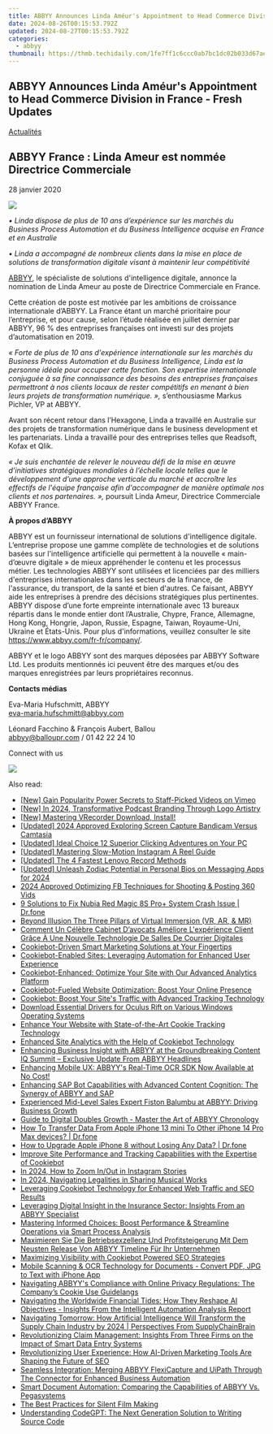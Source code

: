 ```yaml
---
title: ABBYY Announces Linda Améur's Appointment to Head Commerce Division in France - Fresh Updates
date: 2024-08-26T00:15:53.792Z
updated: 2024-08-27T00:15:53.792Z
categories:
  - abbyy
thumbnail: https://thmb.techidaily.com/1fe7ff1c6ccc0ab7bc1dc02b033d67aea4e7d6e05ae451c6e295e56be2a3c200.jpg
---
```


## ABBYY Announces Linda Améur's Appointment to Head Commerce Division in France - Fresh Updates

[Actualités](https://tools.techidaily.com/abbyy/products/)

## ABBYY France : Linda Ameur est nommée Directrice Commerciale

28 janvier 2020

![](https://content.abbyy.com/-/media/project/abbyy/abbyy/branchtemplates/shutterstock_1272462163_1296-x-729.jpg?h=729&iar=0&w=1296)

_• Linda dispose de plus de 10 ans d’expérience sur les marchés du Business Process Automation et du Business Intelligence acquise en France et en Australie_

_• Linda a accompagné de nombreux clients dans la mise en place de solutions de transformation digitale visant à maintenir leur compétitivité_

[ABBYY](https://tools.techidaily.com/abbyy/products/), le spécialiste de solutions d'intelligence digitale, annonce la nomination de Linda Ameur au poste de Directrice Commerciale en France.

Cette création de poste est motivée par les ambitions de croissance internationale d’ABBYY. La France étant un marché prioritaire pour l’entreprise, et pour cause, selon l’étude réalisée en juillet dernier par ABBYY, 96 % des entreprises françaises ont investi sur des projets d’automatisation en 2019.

_« Forte de plus de 10 ans d'expérience internationale sur les marchés du Business Process Automation et du Business Intelligence, Linda est la personne idéale pour occuper cette fonction. Son expertise internationale conjuguée à sa fine connaissance des besoins des entreprises françaises permettront à nos clients locaux de rester compétitifs en menant à bien leurs projets de transformation numérique. »,_ s’enthousiasme Markus Pichler, VP at ABBYY.

Avant son récent retour dans l’Hexagone, Linda a travaillé en Australie sur des projets de transformation numérique dans le business development et les partenariats. Linda a travaillé pour des entreprises telles que Readsoft, Kofax et Qlik.

_« Je suis enchantée de relever le nouveau défi de la mise en œuvre d’initiatives stratégiques mondiales à l’échelle locale telles que le développement d’une approche verticale du marché et accroître les effectifs de l'équipe française afin d'accompagner de manière optimale nos clients et nos partenaires. »,_ poursuit Linda Ameur, Directrice Commerciale ABBYY France.

  
**À propos d’ABBYY** 

ABBYY est un fournisseur international de solutions d'intelligence digitale. L’entreprise propose une gamme complète de technologies et de solutions basées sur l'intelligence artificielle qui permettent à la nouvelle « main-d’œuvre digitale » de mieux appréhender le contenu et les processus métier. Les technologies ABBYY sont utilisées et licenciées par des milliers d'entreprises internationales dans les secteurs de la finance, de l'assurance, du transport, de la santé et bien d'autres. Ce faisant, ABBYY aide les entreprises à prendre des décisions stratégiques plus pertinentes. ABBYY dispose d’une forte empreinte internationale avec 13 bureaux répartis dans le monde entier dont l’Australie, Chypre, France, Allemagne, Hong Kong, Hongrie, Japon, Russie, Espagne, Taiwan, Royaume-Uni, Ukraine et États-Unis. Pour plus d'informations, veuillez consulter le site <https://www.abbyy.com/fr-fr/company/>.

ABBYY et le logo ABBYY sont des marques déposées par ABBYY Software Ltd. Les produits mentionnés ici peuvent être des marques et/ou des marques enregistrées par leurs propriétaires reconnus.

**Contacts médias**

Eva-Maria Hufschmitt, ABBYY  
[eva-maria.hufschmitt@abbyy.com](https://tools.techidaily.com/abbyy/products/)

Léonard Facchino & François Aubert, Ballou  
[abbyy@balloupr.com](https://tools.techidaily.com/abbyy/products/) / 01 42 22 24 10

Connect with us

<ins class="adsbygoogle"
     style="display:block"
     data-ad-format="autorelaxed"
     data-ad-client="ca-pub-7571918770474297"
     data-ad-slot="1223367746"></ins>



<ins class="adsbygoogle"
     style="display:block"
     data-ad-client="ca-pub-7571918770474297"
     data-ad-slot="8358498916"
     data-ad-format="auto"
     data-full-width-responsive="true"></ins>

<!-- affiliate ads begin -->
<a href="https://secure.2checkout.com/order/checkout.php?PRODS=4620778&QTY=1&AFFILIATE=108875&CART=1"><img src="https://secure.avangate.com/images/merchant/07dd4d5a72f5740ef0f035f201951476/300__250banner.jpg" border="0"></a>
<!-- affiliate ads end -->
<span class="atpl-alsoreadstyle">Also read:</span>
<div><ul>
<li><a href="https://vimeo-videos.techidaily.com/new-gain-popularity-power-secrets-to-staff-picked-videos-on-vimeo/"><u>[New] Gain Popularity Power  Secrets to Staff-Picked Videos on Vimeo</u></a></li>
<li><a href="https://fox-boxes.techidaily.com/new-in-2024-transformative-podcast-branding-through-logo-artistry/"><u>[New] In 2024, Transformative Podcast Branding Through Logo Artistry</u></a></li>
<li><a href="https://digital-screen-recording.techidaily.com/1715860882377-new-mastering-vrecorder-download-install/"><u>[New] Mastering VRecorder Download, Install!</u></a></li>
<li><a href="https://desktop-recording.techidaily.com/updated-2024-approved-exploring-screen-capture-bandicam-versus-camtasia/"><u>[Updated] 2024 Approved  Exploring Screen Capture  Bandicam Versus Camtasia</u></a></li>
<li><a href="https://screen-activity-recording.techidaily.com/updated-ideal-choice-12-superior-clicking-adventures-on-your-pc/"><u>[Updated] Ideal Choice  12 Superior Clicking Adventures on Your PC</u></a></li>
<li><a href="https://instagram-clips.techidaily.com/updated-mastering-slow-motion-instagram-a-reel-guide/"><u>[Updated] Mastering Slow-Motion Instagram  A Reel Guide</u></a></li>
<li><a href="https://digital-screen-recording.techidaily.com/updated-the-4-fastest-lenovo-record-methods/"><u>[Updated] The 4 Fastest Lenovo Record Methods</u></a></li>
<li><a href="https://article-helps.techidaily.com/updated-unleash-zodiac-potential-in-personal-bios-on-messaging-apps-for-2024/"><u>[Updated] Unleash Zodiac Potential in Personal Bios on Messaging Apps for 2024</u></a></li>
<li><a href="https://facebook-video-recording.techidaily.com/2024-approved-optimizing-fb-techniques-for-shooting-and-posting-360-vids/"><u>2024 Approved  Optimizing FB  Techniques for Shooting & Posting 360 Vids</u></a></li>
<li><a href="https://howto.techidaily.com/9-solutions-to-fix-nubia-red-magic-8s-proplus-system-crash-issue-drfone-by-drfone-fix-android-problems-fix-android-problems/"><u>9 Solutions to Fix Nubia Red Magic 8S Pro+ System Crash Issue | Dr.fone</u></a></li>
<li><a href="https://fox-friendly.techidaily.com/beyond-illusion-the-three-pillars-of-virtual-immersion-vr-ar-and-mr/"><u>Beyond Illusion  The Three Pillars of Virtual Immersion (VR, AR, & MR)</u></a></li>
<li><a href="https://discover-alternatives.techidaily.com/comment-un-celebre-cabinet-davocats-ameliore-lexperience-client-grace-a-une-nouvelle-technologie-de-salles-de-courrier-digitales/"><u>Comment Un Célèbre Cabinet D’avocats Améliore L'expérience Client Grâce À Une Nouvelle Technologie De Salles De Courrier Digitales</u></a></li>
<li><a href="https://discover-alternatives.techidaily.com/cookiebot-driven-smart-marketing-solutions-at-your-fingertips/"><u>Cookiebot-Driven Smart Marketing Solutions at Your Fingertips</u></a></li>
<li><a href="https://discover-alternatives.techidaily.com/cookiebot-enabled-sites-leveraging-automation-for-enhanced-user-experience/"><u>Cookiebot-Enabled Sites: Leveraging Automation for Enhanced User Experience</u></a></li>
<li><a href="https://discover-alternatives.techidaily.com/cookiebot-enhanced-optimize-your-site-with-our-advanced-analytics-platform/"><u>Cookiebot-Enhanced: Optimize Your Site with Our Advanced Analytics Platform</u></a></li>
<li><a href="https://discover-alternatives.techidaily.com/cookiebot-fueled-website-optimization-boost-your-online-presence/"><u>Cookiebot-Fueled Website Optimization: Boost Your Online Presence</u></a></li>
<li><a href="https://discover-alternatives.techidaily.com/cookiebot-boost-your-sites-traffic-with-advanced-tracking-technology/"><u>Cookiebot: Boost Your Site's Traffic with Advanced Tracking Technology</u></a></li>
<li><a href="https://win-dash.techidaily.com/download-essential-drivers-for-oculus-rift-on-various-windows-operating-systems/"><u>Download Essential Drivers for Oculus Rift on Various Windows Operating Systems</u></a></li>
<li><a href="https://discover-alternatives.techidaily.com/enhance-your-website-with-state-of-the-art-cookie-tracking-technology/"><u>Enhance Your Website with State-of-the-Art Cookie Tracking Technology</u></a></li>
<li><a href="https://discover-alternatives.techidaily.com/enhanced-site-analytics-with-the-help-of-cookiebot-technology/"><u>Enhanced Site Analytics with the Help of Cookiebot Technology</u></a></li>
<li><a href="https://discover-alternatives.techidaily.com/enhancing-business-insight-with-abbyy-at-the-groundbreaking-content-iq-summit-exclusive-update-from-abbyy-headlines/"><u>Enhancing Business Insight with ABBYY at the Groundbreaking Content IQ Summit – Exclusive Update From ABBYY Headlines</u></a></li>
<li><a href="https://discover-alternatives.techidaily.com/enhancing-mobile-ux-abbyys-real-time-ocr-sdk-now-available-at-no-cost/"><u>Enhancing Mobile UX: ABBYY's Real-Time OCR SDK Now Available at No Cost!</u></a></li>
<li><a href="https://discover-alternatives.techidaily.com/enhancing-sap-bot-capabilities-with-advanced-content-cognition-the-synergy-of-abbyy-and-sap/"><u>Enhancing SAP Bot Capabilities with Advanced Content Cognition: The Synergy of ABBYY and SAP</u></a></li>
<li><a href="https://discover-alternatives.techidaily.com/experienced-mid-level-sales-expert-fiston-balumbu-at-abbyy-driving-business-growth/"><u>Experienced Mid-Level Sales Expert Fiston Balumbu at ABBYY: Driving Business Growth</u></a></li>
<li><a href="https://discover-alternatives.techidaily.com/guide-to-digital-doubles-growth-master-the-art-of-abbyy-chronology/"><u>Guide to Digital Doubles Growth - Master the Art of ABBYY Chronology</u></a></li>
<li><a href="https://techidaily.com/how-to-transfer-data-from-apple-iphone-13-mini-to-other-iphone-14-pro-max-devices-drfone-by-drfone-transfer-data-from-ios-transfer-data-from-ios/"><u>How To Transfer Data From Apple iPhone 13 mini To Other iPhone 14 Pro Max devices? | Dr.fone</u></a></li>
<li><a href="https://techidaily.com/how-to-upgrade-apple-iphone-8-without-losing-any-data-drfone-by-drfone-ios-system-repair-ios-system-repair/"><u>How to Upgrade Apple iPhone 8 without Losing Any Data? | Dr.fone</u></a></li>
<li><a href="https://discover-alternatives.techidaily.com/improve-site-performance-and-tracking-capabilities-with-the-expertise-of-cookiebot/"><u>Improve Site Performance and Tracking Capabilities with the Expertise of Cookiebot</u></a></li>
<li><a href="https://instagram-videos.techidaily.com/in-2024-how-to-zoom-inout-in-instagram-stories/"><u>In 2024, How to Zoom In/Out in Instagram Stories</u></a></li>
<li><a href="https://instagram-videos.techidaily.com/in-2024-navigating-legalities-in-sharing-musical-works/"><u>In 2024, Navigating Legalities in Sharing Musical Works</u></a></li>
<li><a href="https://discover-alternatives.techidaily.com/leveraging-cookiebot-technology-for-enhanced-web-traffic-and-seo-results/"><u>Leveraging Cookiebot Technology for Enhanced Web Traffic and SEO Results</u></a></li>
<li><a href="https://discover-alternatives.techidaily.com/leveraging-digital-insight-in-the-insurance-sector-insights-from-an-abbyy-specialist/"><u>Leveraging Digital Insight in the Insurance Sector: Insights From an ABBYY Specialist</u></a></li>
<li><a href="https://discover-alternatives.techidaily.com/mastering-informed-choices-boost-performance-and-streamline-operations-via-smart-process-analysis/"><u>Mastering Informed Choices: Boost Performance & Streamline Operations via Smart Process Analysis</u></a></li>
<li><a href="https://discover-alternatives.techidaily.com/maximieren-sie-die-betriebsexzellenz-und-profitsteigerung-mit-dem-neusten-release-von-abbyy-timeline-fur-ihr-unternehmen/"><u>Maximieren Sie Die Betriebsexzellenz Und Profitsteigerung Mit Dem Neusten Release Von ABBYY Timeline Für Ihr Unternehmen</u></a></li>
<li><a href="https://discover-alternatives.techidaily.com/maximizing-visibility-with-cookiebot-powered-seo-strategies/"><u>Maximizing Visibility with Cookiebot Powered SEO Strategies</u></a></li>
<li><a href="https://discover-alternatives.techidaily.com/mobile-scanning-and-ocr-technology-for-documents-convert-pdf-jpg-to-text-with-iphone-app/"><u>Mobile Scanning & OCR Technology for Documents - Convert PDF, JPG to Text with iPhone App</u></a></li>
<li><a href="https://discover-alternatives.techidaily.com/navigating-abbyys-compliance-with-online-privacy-regulations-the-companys-cookie-use-guidelangs/"><u>Navigating ABBYY's Compliance with Online Privacy Regulations: The Company’s Cookie Use Guidelangs</u></a></li>
<li><a href="https://discover-alternatives.techidaily.com/navigating-the-worldwide-financial-tides-how-they-reshape-ai-objectives-insights-from-the-intelligent-automation-analysis-report/"><u>Navigating the Worldwide Financial Tides: How They Reshape AI Objectives - Insights From the Intelligent Automation Analysis Report</u></a></li>
<li><a href="https://discover-alternatives.techidaily.com/navigating-tomorrow-how-artificial-intelligence-will-transform-the-supply-chain-industry-by-2024-perspectives-from-supplychainbrain/"><u>Navigating Tomorrow: How Artificial Intelligence Will Transform the Supply Chain Industry by 2024 | Perspectives From SupplyChainBrain</u></a></li>
<li><a href="https://discover-alternatives.techidaily.com/revolutionizing-claim-management-insights-from-three-firms-on-the-impact-of-smart-data-entry-systems/"><u>Revolutionizing Claim Management: Insights From Three Firms on the Impact of Smart Data Entry Systems</u></a></li>
<li><a href="https://discover-alternatives.techidaily.com/revolutionizing-user-experience-how-ai-driven-marketing-tools-are-shaping-the-future-of-seo/"><u>Revolutionizing User Experience: How AI-Driven Marketing Tools Are Shaping the Future of SEO</u></a></li>
<li><a href="https://discover-alternatives.techidaily.com/seamless-integration-merging-abbyy-flexicapture-and-uipath-through-the-connector-for-enhanced-business-automation/"><u>Seamless Integration: Merging ABBYY FlexiCapture and UiPath Through The Connector for Enhanced Business Automation</u></a></li>
<li><a href="https://discover-alternatives.techidaily.com/smart-document-automation-comparing-the-capabilities-of-abbyy-vs-pegasystems/"><u>Smart Document Automation: Comparing the Capabilities of ABBYY Vs. Pegasystems</u></a></li>
<li><a href="https://screen-activity-recording.techidaily.com/the-best-practices-for-silent-film-making/"><u>The Best Practices for Silent Film Making</u></a></li>
<li><a href="https://tech-revival.techidaily.com/understanding-codegpt-the-next-generation-solution-to-writing-source-code/"><u>Understanding CodeGPT: The Next Generation Solution to Writing Source Code</u></a></li>
</ul></div>
